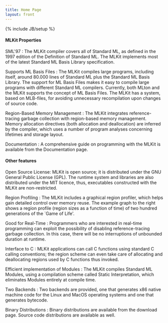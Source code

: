 ```yaml
---
title: Home Page
layout: front
---
```

{% include JB/setup %}

#### MLKit Properties

SML'97
: The MLKit compiler covers all of Standard ML,
as defined in the 1997 edition of the Definition of Standard ML. The
MLKit implements most of the latest Standard ML Basis Library
specification.

Supports ML Basis Files
: The MLKit compiles large
programs, including itself, around 80.000 lines of Standard ML plus
the Standard ML Basis Library. The support for ML Basis Files makes it
easy to compile large programs with different Standard ML
compilers. Currently, both MLton and the MLKit supports the concept of
ML Basis Files. The MLKit has a system, based on MLB-files, for
avoiding unnecessary recompilation upon changes of source code.

Region-Based Memory Management
: The MLKit integrates
reference-tracing garbage collection with region-based memory
management. Memory allocation directives (both allocation and
deallocation) are inferred by the compiler, which uses a number of
program analyses concerning lifetimes and storage layout.

Documentation
: A comprehensive guide on programming with
the MLKit is available from the Documentation page.

#### Other features

Open Source License:
MLKit is open source; it is
distributed under the GNU General Public License (GPL). The runtime
system and libraries are also distributed under the MIT licence, thus,
executables constructed with the MLKit are non-restricted.

Region Profiling
: The MLKit includes a graphical region
profiler, which helps gain detailed control over memory reuse. The
example graph to the right shows a region profile (region sizes as a
function of time) of two hundred generations of the `Game of
Life'.

Good for Real-Time
: Programmers who are interested in
real-time programming can exploit the possibility of disabling
reference-tracing garbage collection. In this case, there will be no
interruptions of unbounded duration at runtime.

Interface to C
: MLKit applications can call C functions
using standard C calling conventions; the region scheme can even take
care of allocating and deallocating regions used by C functions thus
invoked.

Efficient implementation of Modules
: The MLKit compiles Standard ML Modules, using a compilation scheme called Static
Interpretation, which eliminates Modules entirely at compile
time.

Two Backends
: Two backends are provided, one that
generates x86 native machine code for the Linux and MacOS operating
systems and one that generates bytecode.

Binary Distributions
: Binary distributions are available
  from the download page. Source code distributions are available as
  well.
